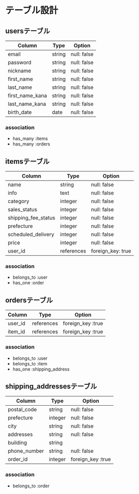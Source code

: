 # テーブル設計

## usersテーブル

| Column          | Type   | Option      |
| --------------- | ------ | ----------- |
| email           | string | null: false |
| password        | string | null: false |
| nickname        | string | null: false |
| first_name      | string | null: false |
| last_name       | string | null: false |
| first_name_kana | string | null: false |
| last_name_kana  | string | null: false |
| birth_date      | date   | null: false |

### association

- has_many :items
- has_many :orders

## itemsテーブル

| Column              | Type        | Option            |
| ------------------- | ----------- | ----------------- |
| name                | string      | null: false       |
| info                | text        | null: false       |
| category            | integer     | null: false       |
| sales_status        | integer     | null: false       |
| shipping_fee_status | integer     | null: false       |
| prefecture          | integer     | null: false       |
| scheduled_delivery  | integer     | null: false       |
| price               | integer     | null: false       |
| user_id             | references  | foreign_key: true |

### association

- belongs_to :user
- has_one :order

## ordersテーブル

| Column  | Type       | Option            |
| ------- | ---------- | ----------------- |
| user_id | references | foreign_key :true |
| item_id | references | foreign_key :true |

### association

- belongs_to :user
- belongs_to :item
- has_one :shipping_address

## shipping_addressesテーブル

| Column       | Type        | Option            |
| ------------ | ----------- | ----------------- |
| postal_code  | string      | null: false       |
| prefecture   | integer     | null: false       |
| city         | string      | null: false       |
| addresses    | string      | null: false       |
| building     | string      |                   |
| phone_number | string      | null: false       |
| order_id     | integer     | foreign_key :true |

### association

- belongs_to :order